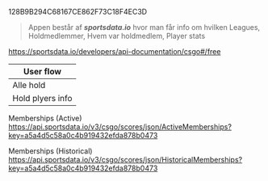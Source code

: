 128B9B294C68167CE862F73C18F4EC3D

> Appen består af **_sportsdata.io_** hvor man får info om hvilken Leagues, Holdmedlemmer, Hvem var holdmedlem, Player stats

https://sportsdata.io/developers/api-documentation/csgo#/free

| User flow|
| ------------- |
| Alle hold |
| Hold plyers info |

Memberships (Active)
https://api.sportsdata.io/v3/csgo/scores/json/ActiveMemberships?key=a5a4d5c58a0c4b919432efda878b0473

Memberships (Historical)
https://api.sportsdata.io/v3/csgo/scores/json/HistoricalMemberships?key=a5a4d5c58a0c4b919432efda878b0473
